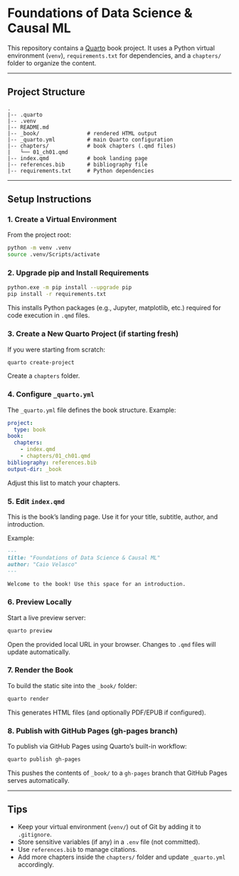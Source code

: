 # Foundations of Data Science & Causal ML

This repository contains a [Quarto](https://quarto.org) book project. It uses a Python virtual environment (`venv`), `requirements.txt` for dependencies, and a `chapters/` folder to organize the content.

---

## Project Structure

```
.
|-- .quarto
|-- .venv
|-- README.md
|-- _book/               # rendered HTML output
|-- _quarto.yml          # main Quarto configuration
|-- chapters/            # book chapters (.qmd files)
|   └── 01_ch01.qmd
|-- index.qmd            # book landing page
|-- references.bib       # bibliography file
|-- requirements.txt     # Python dependencies
```

---

## Setup Instructions

### 1. Create a Virtual Environment

From the project root:

```bash
python -m venv .venv
source .venv/Scripts/activate
```

### 2. Upgrade pip and Install Requirements

```bash
python.exe -m pip install --upgrade pip
pip install -r requirements.txt
```

This installs Python packages (e.g., Jupyter, matplotlib, etc.) required for code execution in `.qmd` files.

### 3. Create a New Quarto Project (if starting fresh)

If you were starting from scratch:

```bash
quarto create-project
```

Create a `chapters` folder.

### 4. Configure `_quarto.yml`

The `_quarto.yml` file defines the book structure. Example:

```yaml
project:
  type: book
book:
  chapters:
    - index.qmd
    - chapters/01_ch01.qmd
bibliography: references.bib
output-dir: _book
```

Adjust this list to match your chapters.

### 5. Edit `index.qmd`

This is the book’s landing page. Use it for your title, subtitle, author, and introduction.

Example:

```markdown
---
title: "Foundations of Data Science & Causal ML"
author: "Caio Velasco"
---

Welcome to the book! Use this space for an introduction.
```

### 6. Preview Locally

Start a live preview server:

```bash
quarto preview
```

Open the provided local URL in your browser. Changes to `.qmd` files will update automatically.

### 7. Render the Book

To build the static site into the `_book/` folder:

```bash
quarto render
```

This generates HTML files (and optionally PDF/EPUB if configured).

### 8. Publish with GitHub Pages (gh-pages branch)

To publish via GitHub Pages using Quarto’s built-in workflow:

```bash
quarto publish gh-pages
```

This pushes the contents of `_book/` to a `gh-pages` branch that GitHub Pages serves automatically.

---

## Tips

- Keep your virtual environment (`venv/`) out of Git by adding it to `.gitignore`.
- Store sensitive variables (if any) in a `.env` file (not committed).
- Use `references.bib` to manage citations.
- Add more chapters inside the `chapters/` folder and update `_quarto.yml` accordingly.
